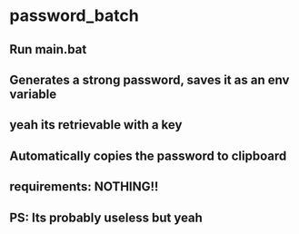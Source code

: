 # password_batch
## Run main.bat
## Generates a strong password, saves it as an env variable
## yeah its retrievable with a key
## Automatically copies the password to clipboard
## requirements: NOTHING!!
## PS: Its probably useless but yeah

